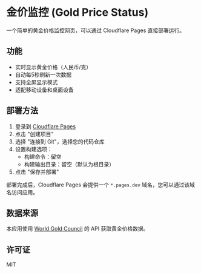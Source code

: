 # 金价监控 (Gold Price Status)

一个简单的黄金价格监控网页，可以通过 Cloudflare Pages 直接部署运行。

## 功能

- 实时显示黄金价格（人民币/克）
- 自动每5秒刷新一次数据
- 支持全屏显示模式
- 适配移动设备和桌面设备

## 部署方法

1. 登录到 [Cloudflare Pages](https://pages.cloudflare.com/)
2. 点击 "创建项目"
3. 选择 "连接到 Git"，选择您的代码仓库
4. 设置构建选项：
   - 构建命令：留空
   - 构建输出目录：留空（默认为根目录）
5. 点击 "保存并部署"

部署完成后，Cloudflare Pages 会提供一个 `*.pages.dev` 域名，您可以通过该域名访问应用。

## 数据来源

本应用使用 [World Gold Council](https://www.gold.org/) 的 API 获取黄金价格数据。

## 许可证

MIT